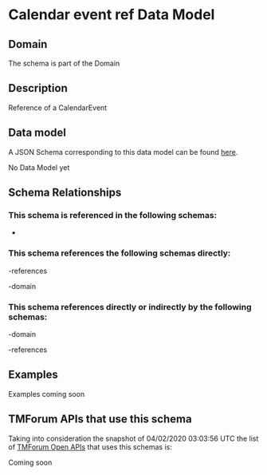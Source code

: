 # Calendar event ref Data Model

## Domain

The  schema is part of the  Domain

## Description

Reference of a CalendarEvent

## Data model

A JSON Schema corresponding to this data model can be found
[here](https://github.com/tmforum-rand/schemas/blob/candidates/Common/CalendarEventRef.schema.json).

No Data Model yet

## Schema Relationships

### This schema is referenced in the following schemas:

-

### This schema references the following schemas directly:

-references

-domain

### This schema references directly or indirectly by the following schemas:

-domain

-references



## Examples

Examples coming soon

## TMForum APIs that use this schema

Taking into consideration the snapshot of 04/02/2020 03:03:56 UTC the list of [TMForum Open APIs](https://www.tmforum.org/open-apis/) that uses this schemas is:

Coming soon